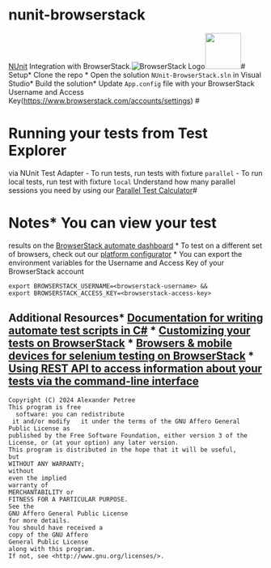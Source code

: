   # nunit-browserstack 
  [NUnit](http://www.nunit.org/) 
  Integration with 
  BrowserStack.![BrowserStack Logo](https://d98b8t1nnulk5.cloudfront.net/production/images/layout/logo-header.png?1469004780)<img                                                                                            
 src                                                                                                                                                                                                                                            =
"http//www.nunit.org/img/logo.gif"  height = "71"># Setup* Clone the repo * Open the solution
`NUnit-BrowserStack.sln`
in Visual Studio* Build
 the solution* Update
 `App.config`
 file with your BrowserStack
Username and Access Key(https://www.browserstack.com/accounts/settings) #
# Running your tests from Test Explorer 
via NUnit Test Adapter - To run tests, 
run tests with fixture 
`parallel` - To run local 
tests, run test with fixture 
`local`
 Understand how many parallel
 sessions you need by using our
 [Parallel Test Calculator](https://www.browserstack.com/automate/parallel-calculator?ref=github)#
 # Notes* You can view your test 
 results on the
 [BrowserStack automate dashboard](https://www.browserstack.com/automate) * To 
 test on a different
 set of browsers, check
 out our  [platform configurator](https://www.browserstack.com/automate/c-sharp#setting-os-and-browser) * You can export the environment
 variables for the
 Username and Access Key of your BrowserStack account

  ```
  export BROWSERSTACK_USERNAME=<browserstack-username> &&
  export BROWSERSTACK_ACCESS_KEY=<browserstack-access-key>
  ```
## Additional Resources* [Documentation for writing automate test scripts in C#](https://www.browserstack.com/automate/c-sharp) * [Customizing your tests on BrowserStack](https://www.browserstack.com/automate/capabilities) * [Browsers & mobile devices for selenium testing on BrowserStack](https://www.browserstack.com/list-of-browsers-and-platforms?product=automate) * [Using REST API to access information about your tests via the command-line interface](https://www.browserstack.com/automate/rest-api)

    
    Copyright (C) 2024 Alexander Petree
    This program is free
      software: you can redistribute 
     it and/or modify   it under the terms of the GNU Affero General Public License as
    published by the Free Software Foundation, either version 3 of the
    License, or (at your option) any later version.
    This program is distributed in the hope that it will be useful,
    but 
    WITHOUT ANY WARRANTY;
    without
    even the implied
    warranty of
    MERCHANTABILITY or 
    FITNESS FOR A PARTICULAR PURPOSE.    
    See the
    GNU Affero General Public License 
    for more details.
    You should have received a
    copy of the GNU Affero
    General Public License
    along with this program.
    If not, see <http://www.gnu.org/licenses/>.
